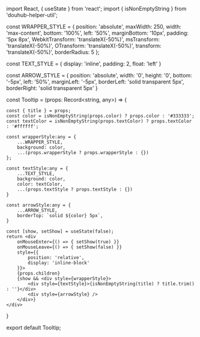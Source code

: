 import React, { useState } from 'react';
import { isNonEmptyString } from 'douhub-helper-util';

const WRAPPER_STYLE = {
    position: 'absolute',
    maxWidth: 250,
    width: 'max-content',
    bottom: '100%',
    left: '50%',
    marginBottom: '10px',
    padding: '5px 8px',
    WebkitTransform: 'translateX(-50%)',
    msTransform: 'translateX(-50%)',
    OTransform: 'translateX(-50%)',
    transform: 'translateX(-50%)',
    borderRadius: 5
};

const TEXT_STYLE = {
    display: 'inline',
    padding: 2,
    float: 'left'
}

const ARROW_STYLE = {
    position: 'absolute',
    width: '0',
    height: '0',
    bottom: '-5px',
    left: '50%',
    marginLeft: '-5px',
    borderLeft: 'solid transparent 5px',
    borderRight: 'solid transparent 5px'
}

const Tooltip = (props: Record<string, any>) => {

    const { title } = props;
    const color = isNonEmptyString(props.color) ? props.color : '#333333';
    const textColor = isNonEmptyString(props.textColor) ? props.textColor : '#ffffff';

    const wrapperStyle:any = {
        ...WRAPPER_STYLE,
        background: color,
        ...(props.wrapperStyle ? props.wrapperStyle : {})
    };

    const textStyle:any = {
        ...TEXT_STYLE,
        background: color,
        color: textColor,
        ...(props.textStyle ? props.textStyle : {})
    }

    const arrowStyle:any = {
        ...ARROW_STYLE,
        borderTop: `solid ${color} 5px`,
    }

    const [show, setShow] = useState(false);
    return <div
        onMouseEnter={() => { setShow(true) }}
        onMouseLeave={() => { setShow(false) }}
        style={{
            position: 'relative',
            display: 'inline-block'
        }}>
        {props.children}
        {show && <div style={wrapperStyle}>
            <div style={textStyle}>{isNonEmptyString(title) ? title.trim() : ''}</div>
            <div style={arrowStyle} />
        </div>}
    </div>
}

export default Tooltip;